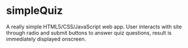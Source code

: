# simpleQuiz

A really simple HTML5/CSS/JavaScript web app. User interacts with site through radio and submit buttons to answer quiz questions, result is immediately displayed onscreen.
